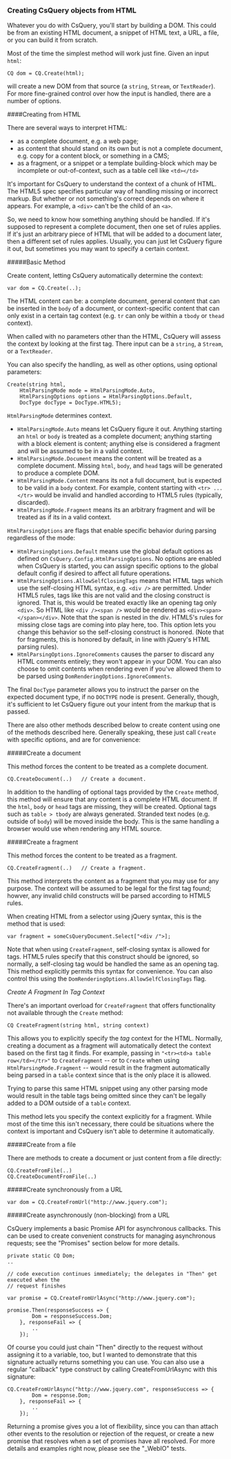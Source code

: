 ### Creating CsQuery objects from HTML

Whatever you do with CsQuery, you'll start by building a DOM. This could be from an existing HTML document, a snippet of HTML text, a URL, a file, or you can build it from scratch. 

Most of the time the simplest method will work just fine. Given an input `html`:

    CQ dom = CQ.Create(html);

will create a new DOM from that source (a `string`, `Stream`, or `TextReader`). For more fine-grained control over how the input is handled, there are a number of options.

####Creating from HTML

There are several ways to interpret HTML: 

* as a complete document, e.g. a web page; 
* as content that should stand on its own but is not a complete document, e.g. copy for a content block, or something in a CMS; 
* as a fragment, or a snippet or a template building-block which may be incomplete or out-of-context, such as a table cell like `<td></td>`

It's important for CsQuery to understand the context of a chunk of HTML. The HTML5 spec specifies particular way of handling missing or incorrect markup. But whether or not something's correct depends on where it appears. For example, a `<div>` can't be the child of an `<a>`. 

So, we need to know how something anything should be handled. If it's supposed to represent a complete document, then one set of rules applies. If it's just an arbitrary piece of HTML that will be added to a document later, then a different set of rules applies. Usually, you can just let CsQuery figure it out, but sometimes you may want to specify a certain context.

#####Basic Method

Create content, letting CsQuery automatically determine the context:

    var dom = CQ.Create(..); 

The HTML content can be: a complete document, general content that can be inserted in the `body` of a document, or context-specific content that can only exist in a certain tag context (e.g. `tr` can only be within a `tbody` or `thead` context). 

When called with no parameters other than the HTML, CsQuery will assess the context by looking at the first tag. There input can be a `string`, a `Stream`, or a `TextReader`. 

You can also specify the handling, as well as other options, using optional parameters:

    Create(string html, 
        HtmlParsingMode mode = HtmlParsingMode.Auto, 
        HtmlParsingOptions options = HtmlParsingOptions.Default,
        DocType docType = DocType.HTML5);

`HtmlParsingMode` determines context.

* `HtmlParsingMode.Auto` means let CsQuery figure it out. Anything starting an `html` or `body` is treated as a complete document; anything starting with a block element is content; anything else is considered a fragment and will be assumed to be in a valid context.
* `HtmlParsingMode.Document` means the content will be treated as a complete document. Missing `html`, `body`, and `head` tags will be generated to produce a complete DOM.
* `HtmlParsingMode.Content` means its not a full document, but is expected to be valid in a `body` context. For example, content starting with `<tr> ... </tr>` would be invalid and handled according to HTML5 rules (typically, discarded).
* `HtmlParsingMode.Fragment` means its an arbitrary fragment and will be treated as if its in a valid context.

`HtmlParsingOptions` are flags that enable specific behavior during parsing regardless of the mode:

* `HtmlParsingOptions.Default` means use the global default options as defined on  `CsQuery.Config.HtmlParsingOptions`. No options are enabled when CsQuery is started, you can assign specific options to the global default config if desired to affect all future operations.
* `HtmlParsingOptions.AllowSelfClosingTags` means that HTML tags which use the self-closing HTML syntax, e.g. `<div />` are permitted. Under HTML5 rules, tags like this are not valid and the closing construct is ignored. That is, this would be treated exactly like an opening tag only `<div>`. So HTML like `<div /><span />` would be rendered as `<div><span></span></div>`. Note that the span is nested in the div. HTML5's rules for missing close tags are coming into play here, too. This option lets you change this behavior so the self-closing construct is honored. (Note that for fragments, this is honored by default, in line with jQuery's HTML parsing rules).
* `HtmlParsingOptions.IgnoreComments` causes the parser to discard any HTML comments entirely; they won't appear in your DOM. You can also choose to omit contents when rendering even if you've allowed them to be parsed using `DomRenderingOptions.IgnoreComments`.

The final `DocType` parameter allows you to instruct the parser on the expected document type, if no `DOCTYPE` node is present. Generally, though, it's sufficient to let CsQuery figure out your intent from the markup that is passed.

There are also other methods described below to create content using one of the methods described here. Generally speaking, these just call `Create` with specific options, and are for convenience:

#####Create a document

This method forces the content to be treated as a complete document.

    CQ.CreateDocument(..)   // Create a document. 

In addition to the handling of optional tags provided by the `Create` method, this method will ensure that any content is a complete HTML document. If the `html`, `body` or `head` tags are missing, they will be created. Optional tags such as `table > tbody` are always generated. Stranded text nodes (e.g. outside of `body`) will be moved inside the body. This is the same handling a browser would use when rendering any HTML source.

#####Create a fragment
    
This method forces the content to be treated as a fragment.

    CQ.CreateFragment(..)   // Create a fragment. 

This method interprets the content as a fragment that you may use for any purpose. The context will be assumed to be legal for the first tag found; howver, any invalid child constructs will be parsed according to HTML5 rules. 

When creating HTML from a selector using jQuery syntax, this is the method that is used:

    var fragment = someCsQueryDocument.Select["<div /">];

Note that when using `CreateFragment`, self-closing syntax is allowed for tags. HTML5 rules specify that this construct should be ignored, so normally, a self-closing tag would be handled the same as an opening tag. This method explicitly permits this syntax for convenience. You can also control this using the `DomRenderingOptions.AllowSelfClosingTags` flag.


<i>Create A Fragment In Tag Context</i>

There's an important overload for `CreateFragment` that offers functionality not available through the `Create` method:

    CQ CreateFragment(string html, string context)

This allows you to explicitly specify the *tag* context for the HTML. Normally, creating a document as a fragment will automatically detect the context based on the first tag it finds. For example, passing in `"<tr><td>a table row</td></tr>"` to `CreateFragment` -- or to `Create` when using `HtmlParsingMode.Fragment` -- would result in the fragment automatically being parsed in a `table` context since that is the only place it is allowed.

Trying to parse this same HTML snippet using any other parsing mode would result in the table tags being omitted since they can't be legally added to a DOM outside of a `table` context.

This method lets you specify the context explicitly for a fragment. While most of the time this isn't necessary, there could be situations where the context is important and CsQuery isn't able to determine it automatically.

#####Create from a file

There are methods to create a document or just content from a file directly:

    CQ.CreateFromFile(..)
    CQ.CreateDocumentFromFile(..) 
    

#####Create synchronously from a URL

    var dom = CQ.CreateFromUrl("http://www.jquery.com");
    

#####Create asynchronously (non-blocking) from a URL

CsQuery implements a basic Promise API for asynchronous callbacks. This can be used to create convenient constructs for managing asynchronous requests; see the "Promises" section below for more details.
   
    private static CQ Dom;
    ..
 
    // code execution continues immediately; the delegates in "Then" get executed when the
    // request finishes

    var promise = CQ.CreateFromUrlAsync("http://www.jquery.com");
    
    promise.Then(responseSuccess => {
            Dom = responseSuccess.Dom;        
        }, responseFail => { 
            ..  
        });

Of course you could just chain "Then" directly to the request without assigning it to a variable, too, but I wanted to demonstrate that this signature actually returns something you can use. You can also use a regular "callback" type construct by calling CreateFromUrlAsync with this signature:

    CQ.CreateFromUrlAsync("http://www.jquery.com", responseSuccess => {
            Dom = response.Dom;        
        }, responseFail => {
            ..
        });

Returning a promise gives you a lot of flexibility, since you can than attach other events to the resolution or rejection of the request, or create a new promise that resolves when a set of promises have all resolved. For more details and examples right now, please see the "_WebIO" tests.